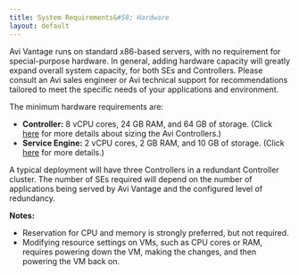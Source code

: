 ```yaml
---
title: System Requirements&#58; Hardware
layout: default
---
```

Avi Vantage runs on standard x86-based servers, with no requirement for special-purpose hardware. In general, adding hardware capacity will greatly expand overall system capacity, for both SEs and Controllers. Please consult an Avi sales engineer or Avi technical support for recommendations tailored to meet the specific needs of your applications and environment.

The minimum hardware requirements are:

* **Controller:** 8 vCPU cores, 24 GB RAM, and 64 GB of storage. (Click <a href="/avi-controller-sizing">here</a> for more details about sizing the Avi Controllers.)
* **Service Engine:** 2 vCPU cores, 2 GB RAM, and 10 GB of storage. (Click <a href="/sizing-service-engines">here</a> for more details.)

A typical deployment will have three Controllers in a redundant Controller cluster. The number of SEs required will depend on the number of applications being served by Avi Vantage and the configured level of redundancy.

**Notes:**

* Reservation for CPU and memory is strongly preferred, but not required.
* Modifying resource settings on VMs, such as CPU cores or RAM, requires powering down the VM, making the changes, and then powering the VM back on.